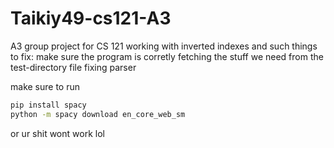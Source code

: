 # Taikiy49-cs121-A3
A3 group project for CS 121 working with inverted indexes and such
things to fix:
make sure the program is corretly fetching the stuff we need from the test-directory file
fixing parser

make sure to run 

```bash
pip install spacy
python -m spacy download en_core_web_sm
```
 
or ur shit wont work lol
